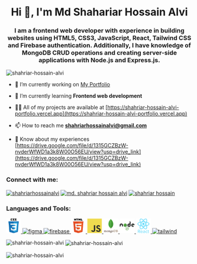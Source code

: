 <h1 align="center">Hi 👋, I'm Md Shahariar Hossain Alvi</h1>
<h3 align="center">I am a frontend web developer with experience in building websites using HTML5, CSS3, JavaScript, React, Tailwind CSS and Firebase authentication. Additionally, I have knowledge of MongoDB CRUD operations and creating server-side applications with Node.js and Express.js.</h3>

<p align="left"> <img src="https://komarev.com/ghpvc/?username=shahriar-hossain-alvi&label=Profile%20views&color=0e75b6&style=flat" alt="shahriar-hossain-alvi" /> </p>

- 🔭 I’m currently working on [My Portfolio](https://shahriar-hossain-alvi-portfolio.vercel.app)

- 🌱 I’m currently learning **Frontend web development**

- 👨‍💻 All of my projects are available at [https://shahriar-hossain-alvi-portfolio.vercel.app](https://shahriar-hossain-alvi-portfolio.vercel.app)

- 📫 How to reach me **shahriarhossainalvi@gmail.com**

- 📄 Know about my experiences [https://drive.google.com/file/d/1315GCZBzW-nvderWfWD1a3k8W00O56EU/view?usp=drive_link](https://drive.google.com/file/d/1315GCZBzW-nvderWfWD1a3k8W00O56EU/view?usp=drive_link)

<h3 align="left">Connect with me:</h3>
<p align="left">
<a href="https://dev.to/shahriarhossainalvi" target="blank"><img align="center" src="https://raw.githubusercontent.com/rahuldkjain/github-profile-readme-generator/master/src/images/icons/Social/devto.svg" alt="shahriarhossainalvi" height="30" width="40" /></a>
<a href="https://linkedin.com/in/md. shahriar hossain alvi" target="blank"><img align="center" src="https://raw.githubusercontent.com/rahuldkjain/github-profile-readme-generator/master/src/images/icons/Social/linked-in-alt.svg" alt="md. shahriar hossain alvi" height="30" width="40" /></a>
<a href="https://www.facebook.com/profile.php?id=100011356335262" target="blank"><img align="center" src="https://raw.githubusercontent.com/rahuldkjain/github-profile-readme-generator/master/src/images/icons/Social/facebook.svg" alt="shahriar hossain" height="30" width="40" /></a>
</p>

<h3 align="left">Languages and Tools:</h3>
<p align="left"> <a href="https://www.w3schools.com/css/" target="_blank" rel="noreferrer"> <img src="https://raw.githubusercontent.com/devicons/devicon/master/icons/css3/css3-original-wordmark.svg" alt="css3" width="40" height="40"/> </a> <a href="https://www.figma.com/" target="_blank" rel="noreferrer"> <img src="https://www.vectorlogo.zone/logos/figma/figma-icon.svg" alt="figma" width="40" height="40"/> </a> <a href="https://firebase.google.com/" target="_blank" rel="noreferrer"> <img src="https://www.vectorlogo.zone/logos/firebase/firebase-icon.svg" alt="firebase" width="40" height="40"/> </a> <a href="https://www.w3.org/html/" target="_blank" rel="noreferrer"> <img src="https://raw.githubusercontent.com/devicons/devicon/master/icons/html5/html5-original-wordmark.svg" alt="html5" width="40" height="40"/> </a> <a href="https://developer.mozilla.org/en-US/docs/Web/JavaScript" target="_blank" rel="noreferrer"> <img src="https://raw.githubusercontent.com/devicons/devicon/master/icons/javascript/javascript-original.svg" alt="javascript" width="40" height="40"/> </a> <a href="https://www.mongodb.com/" target="_blank" rel="noreferrer"> <img src="https://raw.githubusercontent.com/devicons/devicon/master/icons/mongodb/mongodb-original-wordmark.svg" alt="mongodb" width="40" height="40"/> </a> <a href="https://nodejs.org" target="_blank" rel="noreferrer"> <img src="https://raw.githubusercontent.com/devicons/devicon/master/icons/nodejs/nodejs-original-wordmark.svg" alt="nodejs" width="40" height="40"/> </a> <a href="https://reactjs.org/" target="_blank" rel="noreferrer"> <img src="https://raw.githubusercontent.com/devicons/devicon/master/icons/react/react-original-wordmark.svg" alt="react" width="40" height="40"/> </a> <a href="https://tailwindcss.com/" target="_blank" rel="noreferrer"> <img src="https://www.vectorlogo.zone/logos/tailwindcss/tailwindcss-icon.svg" alt="tailwind" width="40" height="40"/> </a> </p>

<p><img align="left" src="https://github-readme-stats.vercel.app/api/top-langs?username=shahriar-hossain-alvi&show_icons=true&locale=en&layout=compact" alt="shahriar-hossain-alvi" /></p>

<p>&nbsp;<img align="center" src="https://github-readme-stats.vercel.app/api?username=shahriar-hossain-alvi&show_icons=true&locale=en" alt="shahriar-hossain-alvi" /></p>

<p><img align="center" src="https://github-readme-streak-stats.herokuapp.com/?user=shahriar-hossain-alvi&" alt="shahriar-hossain-alvi" /></p>
